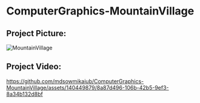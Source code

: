 # ComputerGraphics-MountainVillage
## **Project Picture:**
![MountainVillage](https://github.com/mdsowmikaiub/ComputerGraphics-MountainVillage/assets/140449879/86bde0f7-0f73-4d47-bbe9-c162e0450510)
## **Project Video:**
https://github.com/mdsowmikaiub/ComputerGraphics-MountainVillage/assets/140449879/8a87d496-106b-42b5-9ef3-8a34b132d8bf

